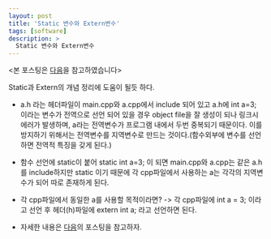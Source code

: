 ```yaml
---
layout: post
title: 'Static 변수와 Extern변수'
tags: [software]
description: >
  Static 변수와 Extern변수
---
```

<본 포스팅은 [다음](http://thrillfighter.tistory.com/255)을 참고하였습니다>


Static과 Extern의 개념 정리에 도움이 될듯 하다.

* a.h 라는 헤더파일이 main.cpp와 a.cpp에서 include 되어 있고 a.h에 int a=3; 이라는 변수가 전역으로 선언 되어 있을 경우 object file을 잘 생성이 되나 링크시 에러가 발생하며, a라는 전역변수가 프로그램 내에서 두번 중복되기 때문이다. 이를 방지하기 위해서는 전역변수를 지역변수로 만드는 것이다.(함수외부에 변수를 선언하면 전역적 특징을 갖게 된다.)

* 함수 선언에 static이 붙어 static int a=3; 이 되면 main.cpp와 a.cpp는 같은 a.h를 include하지만 static 이기 때문에 각 cpp파일에서 사용하는 a는 각각의 지역변수가 되어 따로 존재하게 된다.

* 각 cpp파일에서 동일한 a를 사용할 목적이라면?
-> 각 cpp파일에 int a = 3; 이라고 선언 후 헤더(h)파일에 extern int a; 라고 선언하면 된다.

* 자세한 내용은 [다음](http://thrillfighter.tistory.com/255)의 포스팅을 참고하자.
